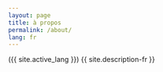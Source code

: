 ```yaml
---
layout: page
title: à propos
permalink: /about/
lang: fr
---
```


({{ site.active_lang }})
{{ site.description-fr }}
